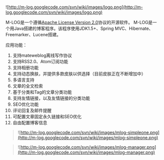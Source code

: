 ![http://m-log.googlecode.com/svn/wiki/images/logo.png](http://m-log.googlecode.com/svn/wiki/images/logo.png)

M-LOG是一个遵循[Apache License Version 2.0](http://www.apache.org/licenses/LICENSE-2.0.html)协议的开源软件。 M-LOG是一个用Java搭建的博客程序。该程序使用JDK1.5+、Spring MVC、Hibernate、Freemarker、Lucene搭建。

应用功能：

  1. 支持mateweblog离线写作协议
  1. 支持RSS2.0、Atom订阅功能
  1. 支持相册功能
  1. 支持动态换肤，并提供多款皮肤以供选择（目前皮肤正在不断增加中）
  1. 多语言支持
  1. 文章的全文检索
  1. 基于分类和Tag的文章分类功能
  1. 支持友情链接，以及友情链接的分类功能
  1. SEO优化功能
  1. 评论回复及邮件提醒
  1. 可配置文章固定永久链接和SEO优化
  1. 自由配置博客信息


> ![http://m-log.googlecode.com/svn/wiki/images/mlog-simpleone.png](http://m-log.googlecode.com/svn/wiki/images/mlog-simpleone.png)


> ![http://m-log.googlecode.com/svn/wiki/images/mlog-manager.png](http://m-log.googlecode.com/svn/wiki/images/mlog-manager.png)
